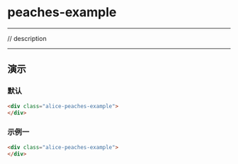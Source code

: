 # peaches-example

---

// description

---

## 演示

<link type="text/css" rel="stylesheet" media="screen" href="src/peaches-example.css">

### 默认

````html
<div class="alice-peaches-example">
</div>
````

### 示例一

````html
<div class="alice-peaches-example">
</div>
````
